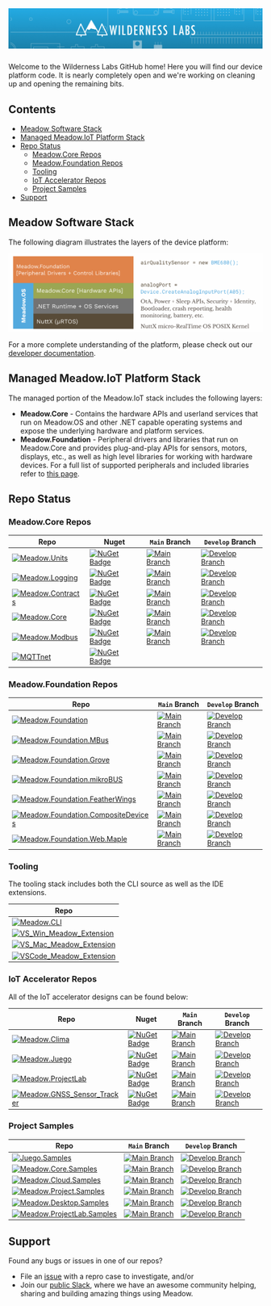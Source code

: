 <img src="Design/wilderness-labs-banner.jpg"  alt="Meadow.ProjectLab, C#, iot" style="margin-bottom:10px" />

Welcome to the Wilderness Labs GitHub home! Here you will find our device platform code. It is nearly completely open and we're working on cleaning up and opening the remaining bits.

## Contents
* [Meadow Software Stack](#meadow-software-stack)
* [Managed Meadow.IoT Platform Stack](#managed-meadowiot-platform-stack)
* [Repo Status](#repo-status)
    * [Meadow.Core Repos](#meadowcore-repos)
    * [Meadow.Foundation Repos](#meadowfoundation-repos)
    * [Tooling](#tooling)
    * [IoT Accelerator Repos](#iot-accelerator-repos)
    * [Project Samples](#project-samples)
* [Support](#support)

## Meadow Software Stack

The following diagram illustrates the layers of the device platform:

![Illustration fo the Wilderness Labs IoT Platform stack including Meadow.Foundation (with an associated sensor code sample), Meadow.Core (with a sample hardware API), and the OS services layer including things like sleep APIs, health-monitoring, etc.](https://github.com/WildernessLabs/.github/blob/main/profile/Design/Platform_Stack.png)

For a more complete understanding of the platform, please check out our [developer documentation](http://developer.wildernesslabs.co/).

## Managed Meadow.IoT Platform Stack

The managed portion of the Meadow.IoT stack includes the following layers:
* **Meadow.Core** - Contains the hardware APIs and userland services that run on Meadow.OS and other .NET capable operating systems and expose the underlying hardware and platform services.
* **Meadow.Foundation** - Peripheral drivers and libraries that run on Meadow.Core and provides plug-and-play APIs for sensors, motors, displays, etc., as well as high level libraries for working with hardware devices. For a full list of supported peripherals and included libraries refer to [this page](https://developer.wildernesslabs.co/Meadow/Meadow.Foundation/Peripherals/). 

## Repo Status

### Meadow.Core Repos

| Repo | Nuget | `Main` Branch | `Develop` Branch |
|-------------------|--|--|--| 
| [![Meadow.Units](https://badgen.net/badge/Repository/Meadow.Units/blue?icon=github)](https://github.com/WildernessLabs/Meadow.Units)             | [![NuGet Badge](https://buildstats.info/nuget/Meadow.Units)](https://www.nuget.org/packages/Meadow.Units)         | [![Main Branch](https://github.com/WildernessLabs/Meadow.Units/actions/workflows/main-ci.yml/badge.svg)](https://github.com/WildernessLabs/Meadow.Units/actions/workflows/main-ci.yml) | [![Develop Branch](https://github.com/WildernessLabs/Meadow.Logging/actions/workflows/develop-ci.yml/badge.svg)](https://github.com/WildernessLabs/Meadow.Logging/actions/workflows/develop-ci.yml) |
| [![Meadow.Logging](https://badgen.net/badge/Repository/Meadow.Logging/blue?icon=github)](https://github.com/WildernessLabs/Meadow.Logging)       | [![NuGet Badge](https://buildstats.info/nuget/Meadow.Logging)](https://www.nuget.org/packages/Meadow.Logging)     | [![Main Branch](https://github.com/WildernessLabs/Meadow.Logging/actions/workflows/main-ci.yml/badge.svg)](https://github.com/WildernessLabs/Meadow.Logging/actions/workflows/main-ci.yml) | [![Develop Branch](https://github.com/WildernessLabs/Meadow.Units/actions/workflows/develop-ci.yml/badge.svg)](https://github.com/WildernessLabs/Meadow.Units/actions/workflows/develop-ci.yml) |
| [![Meadow.Contracts](https://badgen.net/badge/Repository/Meadow.Contracts/blue?icon=github)](https://github.com/WildernessLabs/Meadow.Contracts) | [![NuGet Badge](https://buildstats.info/nuget/Meadow.Contracts)](https://www.nuget.org/packages/Meadow.Contracts) | [![Main Branch](https://github.com/WildernessLabs/Meadow.Contracts/actions/workflows/main-ci.yml/badge.svg)](https://github.com/WildernessLabs/Meadow.Contracts/actions/workflows/main-ci.yml) | [![Develop Branch](https://github.com/WildernessLabs/Meadow.Contracts/actions/workflows/develop-ci.yml/badge.svg)](https://github.com/WildernessLabs/Meadow.Contracts/actions/workflows/ci-develop-push.yml) |
| [![Meadow.Core](https://badgen.net/badge/Repository/Meadow.Core/blue?icon=github)](https://github.com/WildernessLabs/Meadow.Core)                | [![NuGet Badge](https://buildstats.info/nuget/Meadow)](https://www.nuget.org/packages/Meadow)                     | [![Main Branch](https://github.com/WildernessLabs/Meadow.Core/actions/workflows/main-ci.yml/badge.svg)](https://github.com/WildernessLabs/Meadow.Core/actions/workflows/main-ci.yml) | [![Develop Branch](https://github.com/WildernessLabs/Meadow.Core/actions/workflows/develop-ci.yml/badge.svg)](https://github.com/WildernessLabs/Meadow.Core/actions/workflows/develop-ci.yml) |
| [![Meadow.Modbus](https://badgen.net/badge/Repository/Meadow.Modbus/blue?icon=github)](https://github.com/WildernessLabs/Meadow.Modbus)          | [![NuGet Badge](https://buildstats.info/nuget/Meadow.Modbus)](https://www.nuget.org/packages/Meadow.ModBus)       | [![Main Branch](https://github.com/WildernessLabs/Meadow.Modbus/actions/workflows/main-ci.yml/badge.svg)](https://github.com/WildernessLabs/Meadow.Modbus/actions/workflows/main-ci.yml) | [![Develop Branch](https://github.com/WildernessLabs/Meadow.Modbus/actions/workflows/develop-ci.yml/badge.svg)](https://github.com/WildernessLabs/Meadow.Modbus/actions/workflows/develop-ci.yml) |
| [![MQTTnet](https://badgen.net/badge/Repository/MQTTnet/blue?icon=github)](https://github.com/WildernessLabs/MQTTnet)                            | [![NuGet Badge](https://buildstats.info/nuget/Meadow.MQTT)](https://www.nuget.org/packages/Meadow.MQTT)           |  |  |

### Meadow.Foundation Repos

| Repo | `Main` Branch | `Develop` Branch |
|-------------------|--|--| 
| [![Meadow.Foundation](https://badgen.net/badge/Repository/Meadow.Foundation/blue?icon=github)](https://github.com/WildernessLabs/Meadow.Foundation) | [![Main Branch](https://github.com/WildernessLabs/Meadow.Foundation/actions/workflows/main-ci.yml/badge.svg)](https://github.com/WildernessLabs/Meadow.Foundation/actions/workflows/main-ci.yml) | [![Develop Branch](https://github.com/WildernessLabs/Meadow.Foundation/actions/workflows/develop-ci.yml/badge.svg)](https://github.com/WildernessLabs/Meadow.Foundation/actions/workflows/develop-ci.yml) |
| [![Meadow.Foundation.MBus](https://badgen.net/badge/Repository/Meadow.Foundation.MBus/blue?icon=github)](https://github.com/WildernessLabs/Meadow.Foundation.MBus) | [![Main Branch](https://github.com/WildernessLabs/Meadow.Foundation.MBus/actions/workflows/main-ci.yml/badge.svg)](https://github.com/WildernessLabs/Meadow.Foundation.MBus/actions/workflows/main-ci.yml) | [![Develop Branch](https://github.com/WildernessLabs/Meadow.Foundation.MBus/actions/workflows/develop-ci.yml/badge.svg)](https://github.com/WildernessLabs/Meadow.Foundation.MBus/actions/workflows/develop-ci.yml) |
| [![Meadow.Foundation.Grove](https://badgen.net/badge/Repository/Meadow.Foundation.Grove/blue?icon=github)](https://github.com/WildernessLabs/Meadow.Foundation.Grove) | [![Main Branch](https://github.com/WildernessLabs/Meadow.Foundation.Grove/actions/workflows/main-ci.yml/badge.svg)](https://github.com/WildernessLabs/Meadow.Foundation.Grove/actions/workflows/main-ci.yml) | [![Develop Branch](https://github.com/WildernessLabs/Meadow.Foundation.Grove/actions/workflows/develop-ci.yml/badge.svg)](https://github.com/WildernessLabs/Meadow.Foundation.Grove/actions/workflows/develop-ci.yml) |
| [![Meadow.Foundation.mikroBUS](https://badgen.net/badge/Repository/Meadow.Foundation.mikroBUS/blue?icon=github)](https://github.com/WildernessLabs/Meadow.Foundation.mikroBUS) | [![Main Branch](https://github.com/WildernessLabs/Meadow.Foundation.mikroBUS/actions/workflows/main-ci.yml/badge.svg)](https://github.com/WildernessLabs/Meadow.Foundation.mikroBUS/actions/workflows/main-ci.yml) | [![Develop Branch](https://github.com/WildernessLabs/Meadow.Foundation.mikroBUS/actions/workflows/develop-ci.yml/badge.svg)](https://github.com/WildernessLabs/Meadow.Foundation.mikroBUS/actions/workflows/develop-ci.yml) |
| [![Meadow.Foundation.FeatherWings](https://badgen.net/badge/Repository/Meadow.Foundation.FeatherWings/blue?icon=github)](https://github.com/WildernessLabs/Meadow.Foundation.FeatherWings) | [![Main Branch](https://github.com/WildernessLabs/Meadow.Foundation.FeatherWings/actions/workflows/main-ci.yml/badge.svg)](https://github.com/WildernessLabs/Meadow.Foundation.FeatherWings/actions/workflows/main-ci.yml) | [![Develop Branch](https://github.com/WildernessLabs/Meadow.Foundation.FeatherWings/actions/workflows/develop-ci.yml/badge.svg)](https://github.com/WildernessLabs/Meadow.Foundation.FeatherWings/actions/workflows/develop-ci.yml) |
| [![Meadow.Foundation.CompositeDevices](https://badgen.net/badge/Repository/Meadow.Foundation.CompositeDevices/blue?icon=github)](https://github.com/WildernessLabs/Meadow.Foundation.CompositeDevices) | [![Main Branch](https://github.com/WildernessLabs/Meadow.Foundation.CompositeDevices/actions/workflows/main-ci.yml/badge.svg)](https://github.com/WildernessLabs/Meadow.Foundation.CompositeDevices/actions/workflows/main-ci.yml) | [![Develop Branch](https://github.com/WildernessLabs/Meadow.Foundation.CompositeDevices/actions/workflows/develop-ci.yml/badge.svg)](https://github.com/WildernessLabs/Meadow.Foundation.CompositeDevices/actions/workflows/develop-ci.yml) |
| [![Meadow.Foundation.Web.Maple](https://badgen.net/badge/Repository/Meadow.Foundation.Web.Maple/blue?icon=github)](https://github.com/WildernessLabs/Maple) | [![Main Branch](https://github.com/WildernessLabs/Maple/actions/workflows/main-ci.yml/badge.svg)](https://github.com/WildernessLabs/Maple/actions/workflows/main-ci.yml) | [![Develop Branch](https://github.com/WildernessLabs/Maple/actions/workflows/develop-ci.yml/badge.svg)](https://github.com/WildernessLabs/Maple/actions/workflows/develop-ci.yml) |

### Tooling

The tooling stack includes both the CLI source as well as the IDE extensions.

| Repo |
|------------|
| [![Meadow.CLI](https://badgen.net/badge/Repository/Meadow.CLI/blue?icon=github)](https://github.com/WildernessLabs/Meadow.CLI) |
| [![VS_Win_Meadow_Extension ](https://badgen.net/badge/Repository/VS_Win_Meadow_Extension/blue?icon=github)](https://github.com/WildernessLabs/VS_Win_Meadow_Extension) |
| [![VS_Mac_Meadow_Extension ](https://badgen.net/badge/Repository/VS_Mac_Meadow_Extension/blue?icon=github)](https://github.com/WildernessLabs/VS_Mac_Meadow_Extension) |
| [![VSCode_Meadow_Extension ](https://badgen.net/badge/Repository/VSCode_Meadow_Extension/blue?icon=github)](https://github.com/WildernessLabs/VSCode_Meadow_Extension) |


### IoT Accelerator Repos

All of the IoT accelerator designs can be found below:

| Repo | Nuget | `Main` Branch | `Develop` Branch |
|-------------------------|--|--|--| 
| [![Meadow.Clima](https://badgen.net/badge/Repository/Clima/blue?icon=github)](https://github.com/WildernessLabs/Clima) | [![NuGet Badge](https://buildstats.info/nuget/Meadow.Clima)](https://www.nuget.org/packages/Meadow.Clima) | [![Main Branch](https://github.com/WildernessLabs/Clima/actions/workflows/main-ci.yml/badge.svg)](https://github.com/WildernessLabs/Clima/actions/workflows/main-ci.yml) | [![Develop Branch](https://github.com/WildernessLabs/Clima/actions/workflows/develop-ci.yml/badge.svg)](https://github.com/WildernessLabs/Clima/actions/workflows/develop-ci.yml) |
| [![Meadow.Juego](https://badgen.net/badge/Repository/Juego/blue?icon=github)](https://github.com/WildernessLabs/Juego) | [![NuGet Badge](https://buildstats.info/nuget/Meadow.Juego)](https://www.nuget.org/packages/Meadow.Juego) | [![Main Branch](https://github.com/WildernessLabs/Juego/actions/workflows/main-ci.yml/badge.svg)](https://github.com/WildernessLabs/Juego/actions/workflows/main-ci.yml) | [![Develop Branch](https://github.com/WildernessLabs/Juego/actions/workflows/develop-ci.yml/badge.svg)](https://github.com/WildernessLabs/Juego/actions/workflows/develop-ci.yml) |
| [![Meadow.ProjectLab](https://badgen.net/badge/Repository/Meadow.ProjectLab/blue?icon=github)](https://github.com/WildernessLabs/Meadow.ProjectLab) | [![NuGet Badge](https://buildstats.info/nuget/Meadow.ProjectLab)](https://www.nuget.org/packages/Meadow.ProjectLab) | [![Main Branch](https://github.com/WildernessLabs/Meadow.ProjectLab/actions/workflows/main-ci.yml/badge.svg)](https://github.com/WildernessLabs/Meadow.ProjectLab/actions/workflows/main-ci.yml) | [![Develop Branch](https://github.com/WildernessLabs/Meadow.ProjectLab/actions/workflows/develop-ci.yml/badge.svg)](https://github.com/WildernessLabs/Meadow.ProjectLab/actions/workflows/develop-ci.yml) |
| [![Meadow.GNSS_Sensor_Tracker](https://badgen.net/badge/Repository/GNSS_Sensor_Tracker/blue?icon=github)](https://github.com/WildernessLabs/GNSS_Sensor_Tracker) | [![NuGet Badge](https://buildstats.info/nuget/Meadow.GnssTracker)](https://www.nuget.org/packages/Meadow.GnssTracker) | [![Main Branch](https://github.com/WildernessLabs/GNSS_Sensor_Tracker/actions/workflows/main-ci.yml/badge.svg)](https://github.com/WildernessLabs/GNSS_Sensor_Tracker/actions/workflows/main-ci.yml) | [![Develop Branch](https://github.com/WildernessLabs/GNSS_Sensor_Tracker/actions/workflows/develop-ci.yml/badge.svg)](https://github.com/WildernessLabs/GNSS_Sensor_Tracker/actions/workflows/develop-ci.yml) |

### Project Samples

| Repo | `Main` Branch | `Develop` Branch |
|-----------------|--|--|
| [![Juego.Samples](https://badgen.net/badge/Repository/Juego.Samples/blue?icon=github)](https://github.com/WildernessLabs/Juego.Samples) | [![Main Branch](https://github.com/WildernessLabs/Juego.Samples/actions/workflows/main-ci.yml/badge.svg)](https://github.com/WildernessLabs/Juego.Samples/actions/workflows/main-ci.yml) | [![Develop Branch](https://github.com/WildernessLabs/Juego.Samples/actions/workflows/develop-ci.yml/badge.svg)](https://github.com/WildernessLabs/Juego.Samples/actions/workflows/develop-ci.yml) |
| [![Meadow.Core.Samples](https://badgen.net/badge/Repository/Meadow.Core.Samples/blue?icon=github)](https://github.com/WildernessLabs/Meadow.Core.Samples) | [![Main Branch](https://github.com/WildernessLabs/Meadow.Core.Samples/actions/workflows/main-ci.yml/badge.svg)](https://github.com/WildernessLabs/Meadow.Core.Samples/actions/workflows/main-ci.yml) | [![Develop Branch](https://github.com/WildernessLabs/Meadow.Core.Samples/actions/workflows/develop-ci.yml/badge.svg)](https://github.com/WildernessLabs/Meadow.Core.Samples/actions/workflows/develop-ci.yml) |
| [![Meadow.Cloud.Samples](https://badgen.net/badge/Repository/Meadow.Cloud.Samples/blue?icon=github)](https://github.com/WildernessLabs/Meadow.Cloud.Samples) | [![Main Branch](https://github.com/WildernessLabs/Meadow.Cloud.Samples/actions/workflows/main-ci.yml/badge.svg)](https://github.com/WildernessLabs/Meadow.Cloud.Samples/actions/workflows/main-ci.yml) | [![Develop Branch](https://github.com/WildernessLabs/Meadow.Cloud.Samples/actions/workflows/develop-ci.yml/badge.svg)](https://github.com/WildernessLabs/Meadow.Cloud.Samples/actions/workflows/develop-ci.yml) |
| [![Meadow.Project.Samples](https://badgen.net/badge/Repository/Meadow.Project.Samples/blue?icon=github)](https://github.com/WildernessLabs/Meadow.Project.Samples) | [![Main Branch](https://github.com/WildernessLabs/Meadow.Project.Samples/actions/workflows/main-ci.yml/badge.svg)](https://github.com/WildernessLabs/Meadow.Project.Samples/actions/workflows/main-ci.yml) | [![Develop Branch](https://github.com/WildernessLabs/Meadow.Project.Samples/actions/workflows/develop-ci.yml/badge.svg)](https://github.com/WildernessLabs/Meadow.Project.Samples/actions/workflows/develop-ci.yml) |
| [![Meadow.Desktop.Samples](https://badgen.net/badge/Repository/Meadow.Desktop.Samples/blue?icon=github)](https://github.com/WildernessLabs/Meadow.Desktop.Samples) | [![Main Branch](https://github.com/WildernessLabs/Meadow.Desktop.Samples/actions/workflows/main-ci.yml/badge.svg)](https://github.com/WildernessLabs/Meadow.Desktop.Samples/actions/workflows/main-ci.yml) | [![Develop Branch](https://github.com/WildernessLabs/Meadow.Desktop.Samples/actions/workflows/develop-ci.yml/badge.svg)](https://github.com/WildernessLabs/Meadow.Desktop.Samples/actions/workflows/develop-ci.yml) |
| [![Meadow.ProjectLab.Samples](https://badgen.net/badge/Repository/Meadow.ProjectLab.Samples/blue?icon=github)](https://github.com/WildernessLabs/Meadow.ProjectLab.Samples) | [![Main Branch](https://github.com/WildernessLabs/Meadow.ProjectLab.Samples/actions/workflows/main-ci.yml/badge.svg)](https://github.com/WildernessLabs/Meadow.ProjectLab.Samples/actions/workflows/main-ci.yml) | [![Develop Branch](https://github.com/WildernessLabs/Meadow.ProjectLab.Samples/actions/workflows/develop-ci.yml/badge.svg)](https://github.com/WildernessLabs/Meadow.ProjectLab.Samples/actions/workflows/develop-ci.yml) |

## Support

Found any bugs or issues in one of our repos? 
* File an [issue](https://github.com/WildernessLabs/Meadow.Desktop.Samples/issues) with a repro case to investigate, and/or
* Join our [public Slack](http://slackinvite.wildernesslabs.co/), where we have an awesome community helping, sharing and building amazing things using Meadow.